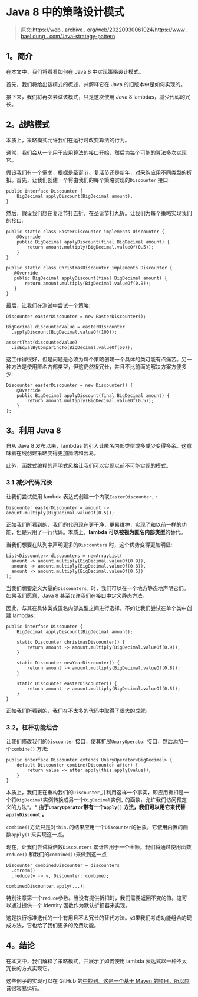 # Java 8 中的策略设计模式

> 原文:[https://web . archive . org/web/20220930061024/https://www . bael dung . com/Java-strategy-pattern](https://web.archive.org/web/20220930061024/https://www.baeldung.com/java-strategy-pattern)

## **1。简介**

在本文中，我们将看看如何在 Java 8 中实现策略设计模式。

首先，我们将给出该模式的概述，并解释它在 Java 的旧版本中是如何实现的。

接下来，我们将再次尝试该模式，只是这次使用 Java 8 lambdas，减少代码的冗长。

## **2。战略模式**

本质上，策略模式允许我们在运行时改变算法的行为。

通常，我们会从一个用于应用算法的接口开始，然后为每个可能的算法多次实现它。

假设我们有一个需求，根据是圣诞节、复活节还是新年，对采购应用不同类型的折扣。首先，让我们创建一个将由我们的每个策略实现的`Discounter` 接口:

```
public interface Discounter {
    BigDecimal applyDiscount(BigDecimal amount);
} 
```

然后，假设我们想在复活节打五折，在圣诞节打九折。让我们为每个策略实现我们的接口:

```
public static class EasterDiscounter implements Discounter {
    @Override
    public BigDecimal applyDiscount(final BigDecimal amount) {
        return amount.multiply(BigDecimal.valueOf(0.5));
    }
}

public static class ChristmasDiscounter implements Discounter {
   @Override
   public BigDecimal applyDiscount(final BigDecimal amount) {
       return amount.multiply(BigDecimal.valueOf(0.9));
   }
} 
```

最后，让我们在测试中尝试一个策略:

```
Discounter easterDiscounter = new EasterDiscounter();

BigDecimal discountedValue = easterDiscounter
  .applyDiscount(BigDecimal.valueOf(100));

assertThat(discountedValue)
  .isEqualByComparingTo(BigDecimal.valueOf(50));
```

这工作得很好，但是问题是必须为每个策略创建一个具体的类可能有点痛苦。另一种方法是使用匿名内部类型，但这仍然很冗长，并且不比前面的解决方案方便多少:

```
Discounter easterDiscounter = new Discounter() {
    @Override
    public BigDecimal applyDiscount(final BigDecimal amount) {
        return amount.multiply(BigDecimal.valueOf(0.5));
    }
}; 
```

## **3。利用 Java 8**

自从 Java 8 发布以来，lambdas 的引入让匿名内部类型或多或少变得多余。这意味着在线创建策略变得更加简洁和容易。

此外，函数式编程的声明式风格让我们可以实现以前不可能实现的模式。

### 3.1.减少代码冗长

让我们尝试使用 lambda 表达式创建一个内联`EasterDiscounter,` :

```
Discounter easterDiscounter = amount -> amount.multiply(BigDecimal.valueOf(0.5)); 
```

正如我们所看到的，我们的代码现在更干净，更易维护，实现了和以前一样的功能，但是只用了一行代码。本质上，**lambda 可以被视为匿名内部类型**的替代。

当我们想要在队列中声明更多的`Discounters` 时，这个优势变得更加明显:

```
List<Discounter> discounters = newArrayList(
  amount -> amount.multiply(BigDecimal.valueOf(0.9)),
  amount -> amount.multiply(BigDecimal.valueOf(0.8)),
  amount -> amount.multiply(BigDecimal.valueOf(0.5))
);
```

当我们想要定义大量的`Discounters,` 时，我们可以在一个地方静态地声明它们。如果我们愿意，Java 8 甚至允许我们在接口中定义静态方法。

因此，与其在具体类或匿名内部类型之间进行选择，不如让我们尝试在单个类中创建 lambdas:

```
public interface Discounter {
    BigDecimal applyDiscount(BigDecimal amount);

    static Discounter christmasDiscounter() {
        return amount -> amount.multiply(BigDecimal.valueOf(0.9));
    }

    static Discounter newYearDiscounter() {
        return amount -> amount.multiply(BigDecimal.valueOf(0.8));
    }

    static Discounter easterDiscounter() {
        return amount -> amount.multiply(BigDecimal.valueOf(0.5));
    }
} 
```

正如我们所看到的，我们在不太多的代码中取得了很大的成就。

### **3.2。杠杆功能组合**

让我们修改我们的`Discounter` 接口，使其扩展`UnaryOperator` 接口，然后添加一个`combine()` 方法:

```
public interface Discounter extends UnaryOperator<BigDecimal> {
    default Discounter combine(Discounter after) {
        return value -> after.apply(this.apply(value));
    }
}
```

本质上，我们正在重构我们的`Discounter`,并利用这样一个事实，即应用折扣是一个将`BigDecimal`实例转换成另一个`BigDecimal`实例`,` 的函数，允许我们访问预定义的方法*。* **由于`UnaryOperator`带有一个`apply()` 方法，我们可以用它来代替`applyDiscount` 。**

`combine()`方法只是对`this.`的结果应用一个`Discounter`的抽象，它使用内置的函数`apply()` 来实现这一点。

现在，让我们尝试将倍数`Discounters` 累计应用于一个金额。我们将通过使用函数`reduce()` 和我们的`combine():`来做到这一点

```
Discounter combinedDiscounter = discounters
  .stream()
  .reduce(v -> v, Discounter::combine);

combinedDiscounter.apply(...);
```

特别注意第一个`reduce`参数。当没有提供折扣时，我们需要返回不变的值。这可以通过提供一个 identity 函数作为默认折扣器来实现。

这是执行标准迭代的一个有用且不太冗长的替代方法。如果我们考虑功能组合的现成方法，它也给了我们更多的免费功能。

## **4。结论**

在本文中，我们解释了策略模式，并展示了如何使用 lambda 表达式以一种不太冗长的方式实现它。

这些例子的实现可以在 GitHub 的[中找到。这是一个基于 Maven 的项目，所以应该很容易运行。](https://web.archive.org/web/20220920161352/https://github.com/eugenp/tutorials/tree/master/core-java-modules/core-java-8)